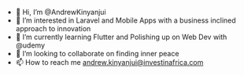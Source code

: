 - 👋 Hi, I’m @AndrewKinyanjui
- 👀 I’m interested in Laravel and Mobile Apps with a business inclined approach to innovation
- 🌱 I’m currently learning Flutter and Polishing up on Web Dev with @udemy
- 💞️ I’m looking to collaborate on finding inner peace 
- 📫 How to reach me andrew.kinyanjui@investinafrica.com

<!---
AndrewKinyanjuiIIA/AndrewKinyanjuiIIA is a ✨ special ✨ repository because its `README.md` (this file) appears on your GitHub profile.
You can click the Preview link to take a look at your changes.
--->
